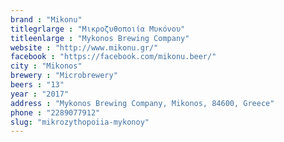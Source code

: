 ```yaml
---
brand : "Mikonu"
titlegrlarge : "Μικροζυθοποιία Μυκόνου"
titleenlarge : "Mykonos Brewing Company"
website : "http://www.mikonu.gr/"
facebook : "https://facebook.com/mikonu.beer/"
city : "Mikonos"
brewery : "Microbrewery"
beers : "13"
year : "2017"
address : "Mykonos Brewing Company, Mikonos, 84600, Greece"
phone : "2289077912"
slug: "mikrozythopoiia-mykonoy"
---
```

